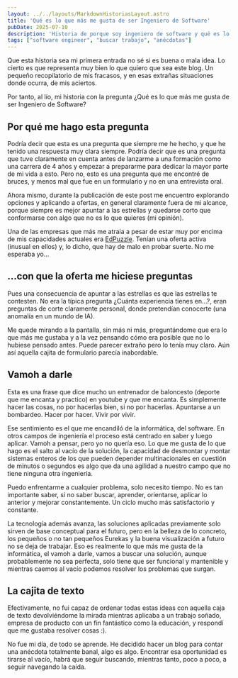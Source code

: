 ```yaml
---
layout: ../../layouts/MarkdownHistoriasLayout.astro
title: 'Qué es lo que más me gusta de ser Ingeniero de Software'
pubDate: 2025-07-10
description: 'Historia de porque soy ingeniero de software y qué es lo que más me gusta de la profesión.'
tags: ["software engineer", "buscar trabajo", "anécdotas"]
---
```


Que esta historia sea mi primera entrada no sé si es buena o mala idea. Lo cierto es que representa muy bien lo que quiero que sea este blog. Un pequeño recopilatorio de mis fracasos, y en esas extrañas situaciones donde ocurra, de mis aciertos.

Por tanto, al lío, mi historia con la pregunta ¿Qué es lo que más me gusta de ser Ingeniero de Software?

## Por qué me hago esta pregunta

Podría decir que esta es una pregunta que siempre me he hecho, y que he tenido una respuesta muy clara siempre. Podría decir que es una pregunta que tuve claramente en cuenta antes de lanzarme a una formación como una carrera de 4 años y empezar a prepararme para dedicar la mayor parte de mi vida a esto. Pero no, esto es una pregunta que me encontré de bruces, y menos mal que fue en un formulario y no en una entrevista oral. 

Ahora mismo, durante la publicación de este post me encuentro explorando opciones y aplicando a ofertas, en general claramente fuera de mi alcance, porque siempre es mejor apuntar a las estrellas y quedarse corto que conformarse con algo que no es lo que quieres (mi opinión).

Una de las empresas que más me atraia a pesar de estar muy por encima de mis capacidades actuales era <a href="https://edpuzzle.com/" target="_blank">EdPuzzle</a>. Tenían una oferta activa (inusual en ellos) y, lo dicho, que hay de malo en probar suerte. No me esperaba yo...

## ...con que la oferta me hiciese preguntas

Pues una consecuencia de apuntar a las estrellas es que las estrellas te contesten. No era la típica pregunta ¿Cuánta experiencia tienes en...?, eran preguntas de corte claramente personal, donde pretendían conocerte (una anomalía en un mundo de IA).

Me quede mirando a la pantalla, sin más ni más, preguntándome que era lo que más me gustaba y a la vez pensando cómo era posible que no lo hubiese pensado antes. Puede parecer extraño pero lo tenía muy claro. Aún así aquella cajita de formulario parecía inabordable.

## Vamoh a darle

Esta es una frase que dice mucho un entrenador de baloncesto (deporte que me encanta y practico) en youtube y que me encanta. Es simplemente hacer las cosas, no por hacerlas bien, si no por hacerlas. Apuntarse a un bombardeo. Hacer por hacer. Vivir por vivir.

Ese sentimiento es el que me encandiló de la informática, del software. En otros campos de ingeniería el proceso está centrado en saber y luego aplicar. Vamoh a pensar, pero yo no quería eso. Lo que me gusta de lo que hago es el salto al vacío de la solución, la capacidad de desmontar y montar sistemas enteros de los que pueden depender multinacionales en cuestión de minutos o segundos es algo que da una agilidad a nuestro campo que no tiene ninguna otra ingeniería.

Puedo enfrentarme a cualquier problema, solo necesito tiempo. No es tan importante saber, si no saber buscar, aprender, orientarse, aplicar lo anterior y mejorar constantemente. Un ciclo mucho más satisfactorio y constante.

La tecnología además avanza, las soluciones aplicadas previamente solo sirven de base conceptual para el futuro, pero en la belleza de lo concreto, los pequeños o no tan pequeños Eurekas y la buena visualización a futuro no se deja de trabajar. Eso es realmente lo que más me gusta de la informática, el vamoh a darle, vamos a buscar una solución, aunque probablemente no sea perfecta, solo tiene que ser funcional y mantenible y mientras caemos al vacío podemos resolver los problemas que surgan.

## La cajita de texto

Efectivamente, no fui capaz de ordenar todas estas ideas con aquella caja de texto devolviéndome la mirada mientras aplicaba a un trabajo soñado, empresa de producto con un fin fantástico como la educación, y respondí que me gustaba resolver cosas :).

No fue mi día, de todo se aprende. He decidido hacer un blog para contar una anécdota totalmente banal, algo es algo. Encontrar esa oportunidad es tirarse al vacío, habrá que seguir buscando, mientras tanto, poco a poco, a seguir navegando la caída.